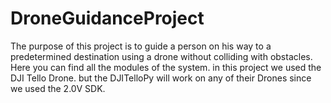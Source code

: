 # DroneGuidanceProject
The purpose of this project is to guide a person on his way to a predetermined destination using a drone without colliding with obstacles. Here you can find all the modules of the system. in this project we used the DJI Tello Drone. but the DJITelloPy will work on any of their Drones since we used the 2.0V SDK.
